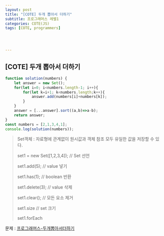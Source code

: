 ```yaml
---
layout: post
title: "[COTE] 두개 뽑아서 더하기"
subtitle: 프로그래머스 레벨1
categories: COTE(JS)
tags: [COTE, programmers]




---
```




## [COTE] 두개 뽑아서 더하기

```javascript
function solution(numbers) {
    let answer = new Set();
    for(let i=0; i<numbers.length-1; i++){
        for(let k=i+1; k<numbers.length;k++){
            answer.add(numbers[i]+numbers[k]);
        }
    }
    answer = [...answer].sort((a,b)=>a-b);
    return answer;
}
const numbers = [2,1,3,4,1];
console.log(solution(numbers));
```

> Set객체 : 자료형에 관계없이 원시값과 객체 참조 모두 유일한 값을 저장할 수 있다.
>
> set1 = new Set([1,2,3,4]); // Set 선언
>
> set1.add(5); // value 넣기
>
> set1.has(1); // boolean 반환
>
> set1.delete(3); // value 삭제
>
> set1.clear(); // 모든 요소 제거
>
> set1.size // set 크기
>
> set1.forEach

문제 : [프로그래머스-두개뽑아서더하기](https://programmers.co.kr/learn/courses/30/lessons/68644)